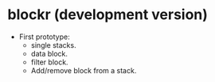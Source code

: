 # blockr (development version)

* First prototype:
  - single stacks.
  - data block.
  - filter block.
  - Add/remove block from a stack.
